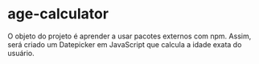 # age-calculator
O objeto do projeto é aprender a usar pacotes externos com npm. Assim, será criado um Datepicker em JavaScript que calcula a idade exata do usuário.

